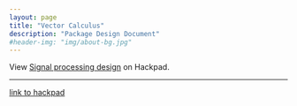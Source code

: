 ```yaml
---
layout: page
title: "Vector Calculus"
description: "Package Design Document"
#header-img: "img/about-bg.jpg"
---
```



<script src="https://aospy.hackpad.com/IAGSTdb17Ti.js?format=html"></script><noscript><div>View <a href="https://aospy.hackpad.com/IAGSTdb17Ti">Signal processing design</a> on Hackpad.</div></noscript>

************

[link to hackpad](https://aospy.hackpad.com/Vector-calculus-operations-pangeo-mosaics-oAPE6Rqvcwt)
